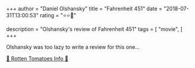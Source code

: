 +++
author = "Daniel Olshansky"
title = "Fahrenheit 451"
date = "2018-07-31T13:00:53"
rating = "⭐⭐🌟"

description = "Olshansky's review of Fahrenheit 451"
tags = [
    "movie",
]
+++


Olshansky was too lazy to write a review for this one...

[🍅 Rotten Tomatoes Info 🍅](https://www.rottentomatoes.com//m/fahrenheit_451)